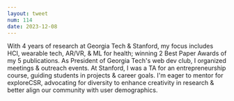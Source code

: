 ```yaml
---
layout: tweet
num: 114
date: 2023-12-08
---
```


With 4 years of research at Georgia Tech & Stanford, my
focus includes HCI, wearable tech, AR/VR, & ML for health;
winning 2 Best Paper Awards of my 5 publications. As
President of Georgia Tech's web dev club, I organized
meetings & outreach events. At Stanford, I was a TA for an
entrepreneurship course, guiding students in projects &
career goals. I'm eager to mentor for exploreCSR, advocating
for diversity to enhance creativity in research & better
align our community with user demographics.
